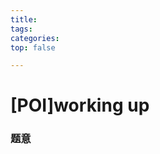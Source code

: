 ```yaml
---
title:
tags:
categories:
top: false

---
```

# [POI]working up
### 题意
> 
<!--stackedit_data:
eyJoaXN0b3J5IjpbODMxMTI3NjM4XX0=
-->